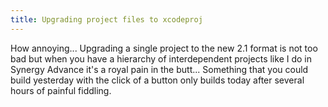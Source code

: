 ```yaml
---
title: Upgrading project files to xcodeproj
---
```


How annoying... Upgrading a single project to the new 2.1 format is not too bad but when you have a hierarchy of interdependent projects like I do in Synergy Advance it's a royal pain in the butt... Something that you could build yesterday with the click of a button only builds today after several hours of painful fiddling.
